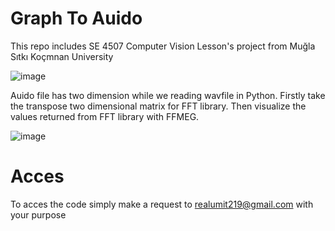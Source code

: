 # Graph To Auido  

This repo includes SE 4507	Computer Vision Lesson's project from Muğla Sıtkı Koçmnan University



![image](https://github.com/user-attachments/assets/2c0b758e-61ee-4ee6-b380-b8955ee9f8a0)




Auido file has two dimension while we reading wavfile in Python.
Firstly take the transpose two dimensional matrix for FFT library.
Then visualize the values returned from FFT library with FFMEG.




![image](https://github.com/user-attachments/assets/a36756f5-5efe-477e-a624-605404118f68)

# Acces
To acces the code simply make a request to realumit219@gmail.com with your purpose
